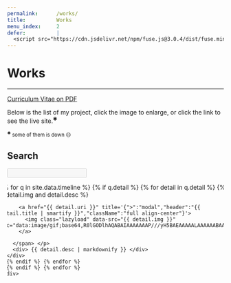 ```yaml
---
permalink:      /works/
title:          Works
menu_index:     2
defer:          |
  <script src="https://cdn.jsdelivr.net/npm/fuse.js@3.0.4/dist/fuse.min.js" async="" defer=""></script>
---
```


# Works[](# '{">":"find","tag":"main","className":"blue align-center"}')

---

[Curriculum Vitae on PDF](https://gunawan.wijaya.cc/assets/docs/gunawan.wijaya.pdf)

Below is the list of my project, click the image to enlarge, or click the link to see the live site.<sup>✱</sup>

<small><sup>✱</sup> some of them is down ☹</small>

<div class="card white no-print">
  <h2>Search</h2>
  <p><input id="omnibox" type="search" disabled="disabled"/></p>
</div>

<div style="overflow:hidden;">
  <div class="work-list align-left" style="margin:0 -16px;margin-bottom:-20px;">
    <div class="row x_nowrap" style="padding-bottom:20px;">
      {% for q in site.data.timeline %} {% if q.detail %}
      {% for detail in q.detail %} {% if detail.img and detail.desc %}
      <div class="col-sm-1 col-md-1-2" data-uri="{{ detail.uri }}">
        <p> <span class="ratio ratio-16-9 {{ detail.live }}">

          <a href="{{ detail.uri }}" title='{">":"modal","header":"{{ detail.title | smartify }}","className":"full align-center"}'>
            <img class="lazyload" data-src="{{ detail.img }}" src="data:image/gif;base64,R0lGODlhAQABAIAAAAAAAP///yH5BAEAAAAALAAAAAABAAEAAAIBRAA7">
          </a>

        </span> </p>
        <div> {{ detail.desc | markdownify }} </div>
      </div>
      {% endif %} {% endfor %}
      {% endif %} {% endfor %}
    </div>
  </div>
</div>

---

<script>

function _SmoothScroll(o,r,t){var e=[o.scrollLeft,o.scrollTop],n=[r[0]-e[0],r[1]-e[1]],l=0,u=20;Math.easeInOutQuad=function(o,r,t,e){return o/=e/2,1>o?t/2*o*o+r:(o--,-t/2*(o*(o-2)-1)+r)};var s=function(){l+=u,o.scrollLeft=Math.easeInOutQuad(l,e[0],n[0],t),o.scrollTop=Math.easeInOutQuad(l,e[1],n[1],t),t>l&&setTimeout(s,u)};s()}


afterLib.push(function(){
  var dataUri = all('[data-uri]'), i = dataUri.length;
  while (i--) {
    dataUri[i].id = 'item-'+md5(dataUri[i].dataset.uri);
    dataUri[i].removeAttribute('data-uri');
  }
  fetch('https://gunawan.wijaya.cc/api/timeline.json')
  .then(function(e){return(e.text()||e);})
  .then(function(e){
    var list = (JSON.parse(e));
    var detail = [];
    list.map(function(list){ if (list.detail) {
      list.detail.map(function(e){ if (e.img) { detail.push(e); } });
    } });
    var ob = document.getElementById('omnibox');
    ob.removeAttribute('disabled');
    on(ob, 'input propertychange change', function(e) {
      if (this.value.length) {
        var res = (new Fuse(detail, {
          shouldSort: true,
          threshold: 0.2,
          location: 0,
          distance: 4000,
          maxPatternLength: 32,
          minMatchCharLength: 1,
          keys: [
            { weight: 0.7, name: 'title' },
            { weight: 0.6, name: 'desc' },
            { weight: 0.5, name: 'uri' },
            { weight: 0.4, name: 'live' },
          ]
        }).search(this.value)), i = res.length;
        addClass(all('.work-list [id]'),'col-sm-0 col-md-0');
        while (i--) { removeClass(one('#item-'+md5(res[i].uri)),'col-sm-0 col-md-0'); }
      } else {
        removeClass(all('.work-list [id]'),'col-sm-0 col-md-0');
      }
    }); /*= omnibox changed =*/
  });
});
</script>
